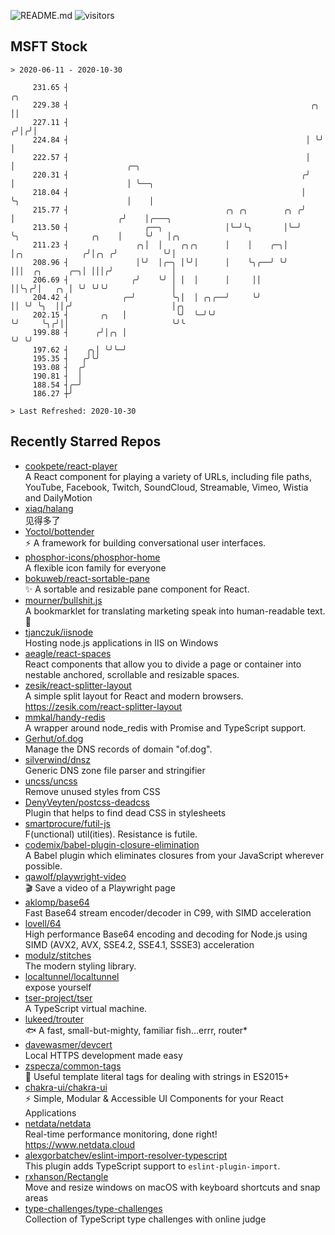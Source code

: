 ![README.md](https://github.com/Gerhut/Gerhut/workflows/README.md/badge.svg)
![visitors](https://visitors.vercel.app/Gerhut/Gerhut?token=8cf69d1f6813d272ef062726b6070c9be4ff72038cfe5a7ded7384a8da65d866)

## MSFT Stock

```
> 2020-06-11 - 2020-10-30

     231.65 ┤                                                         ╭╮                                         
     229.38 ┤                                                      ╭╮ ││                                         
     227.11 ┤                                                     ╭╯│╭╯│                                         
     224.84 ┤                                                     │ ╰╯ │                                         
     222.57 ┤                                                     │    │                         ╭─╮             
     220.31 ┤                                                    ╭╯    │                         │ ╰──╮          
     218.04 ┤                                                    │     ╰╮                        │    │          
     215.77 ┤                                   ╭╮ ╭╮        ╭╮ ╭╯      │                       ╭╯    │╭───╮     
     213.50 ┤                 ╭──╮              │╰─╯╰╮       │╰─╯       ╰╮                ╭╮    │     ╰╯   │╭╮   
     211.23 ┤               ╭╮│  │    ╭╮╭╮      │    │    ╭─╮│           │╭╮             ╭╯│╭╮ ╭╯          ╰╯│   
     208.96 ┤               │╰╯  │╭─╮ │╰╯│      │    ╰╮╭──╯ ╰╯           │││  ╭╮      ╭─╮│ │││╭╯             │   
     206.69 ┤              ╭╯    ╰╯ │ │  │      │     ││                 ││╰╮╭╯│   ╭╮ │ ╰╯ ╰╯╰╯              │   
     204.42 ┤            ╭─╯        ╰╮│  │ ╭╮╭──╯     ╰╯                 ││ ╰╯ ╰╮  ││╭╯                      │╭╮ 
     202.15 ┤       ╭╮   │           ╰╯  ╰─╯╰╯                           ╰╯     ╰╮╭╯││                       ╰╯╰ 
     199.88 ┤      ╭╯│╭╮ │                                                       ╰╯ ╰╯                           
     197.62 ┤    ╭╮│ ╰╯╰─╯                                                                                       
     195.35 ┤   ╭╯╰╯                                                                                             
     193.08 ┤  ╭╯                                                                                                
     190.81 ┤  │                                                                                                 
     188.54 ┤╭─╯                                                                                                 
     186.27 ┼╯                                                                                                   

> Last Refreshed: 2020-10-30
```

## Recently Starred Repos

- [cookpete/react-player](https://github.com/cookpete/react-player)  
  A React component for playing a variety of URLs, including file paths, YouTube, Facebook, Twitch, SoundCloud, Streamable, Vimeo, Wistia and DailyMotion
- [xiaq/halang](https://github.com/xiaq/halang)  
  见得多了
- [Yoctol/bottender](https://github.com/Yoctol/bottender)  
  ⚡️ A framework for building conversational user interfaces.
- [phosphor-icons/phosphor-home](https://github.com/phosphor-icons/phosphor-home)  
  A flexible icon family for everyone
- [bokuweb/react-sortable-pane](https://github.com/bokuweb/react-sortable-pane)  
  :sparkles: A sortable and resizable pane component for React.
- [mourner/bullshit.js](https://github.com/mourner/bullshit.js)  
  A bookmarklet for translating marketing speak into human-readable text. :poop:
- [tjanczuk/iisnode](https://github.com/tjanczuk/iisnode)  
  Hosting node.js applications in IIS on Windows
- [aeagle/react-spaces](https://github.com/aeagle/react-spaces)  
  React components that allow you to divide a page or container into nestable anchored, scrollable and resizable spaces.
- [zesik/react-splitter-layout](https://github.com/zesik/react-splitter-layout)  
  A simple split layout for React and modern browsers. https://zesik.com/react-splitter-layout
- [mmkal/handy-redis](https://github.com/mmkal/handy-redis)  
  A wrapper around node_redis with Promise and TypeScript support.
- [Gerhut/of.dog](https://github.com/Gerhut/of.dog)  
  Manage the DNS records of domain "of.dog".
- [silverwind/dnsz](https://github.com/silverwind/dnsz)  
  Generic DNS zone file parser and stringifier
- [uncss/uncss](https://github.com/uncss/uncss)  
  Remove unused styles from CSS
- [DenyVeyten/postcss-deadcss](https://github.com/DenyVeyten/postcss-deadcss)  
  Plugin that helps to find dead CSS in stylesheets
- [smartprocure/futil-js](https://github.com/smartprocure/futil-js)  
  F(unctional) util(ities). Resistance is futile.
- [codemix/babel-plugin-closure-elimination](https://github.com/codemix/babel-plugin-closure-elimination)  
  A Babel plugin which eliminates closures from your JavaScript wherever possible.
- [qawolf/playwright-video](https://github.com/qawolf/playwright-video)  
  🎬 Save a video of a Playwright page
- [aklomp/base64](https://github.com/aklomp/base64)  
  Fast Base64 stream encoder/decoder in C99, with SIMD acceleration
- [lovell/64](https://github.com/lovell/64)  
  High performance Base64 encoding and decoding for Node.js using SIMD (AVX2, AVX, SSE4.2, SSE4.1, SSSE3) acceleration
- [modulz/stitches](https://github.com/modulz/stitches)  
  The modern styling library.
- [localtunnel/localtunnel](https://github.com/localtunnel/localtunnel)  
  expose yourself
- [tser-project/tser](https://github.com/tser-project/tser)  
  A TypeScript virtual machine.
- [lukeed/trouter](https://github.com/lukeed/trouter)  
  :fish: A fast, small-but-mighty, familiar fish...errr, router*
- [davewasmer/devcert](https://github.com/davewasmer/devcert)  
  Local HTTPS development made easy
- [zspecza/common-tags](https://github.com/zspecza/common-tags)  
  🔖 Useful template literal tags for dealing with strings in ES2015+
- [chakra-ui/chakra-ui](https://github.com/chakra-ui/chakra-ui)  
  ⚡️ Simple, Modular & Accessible UI Components for your React Applications
- [netdata/netdata](https://github.com/netdata/netdata)  
  Real-time performance monitoring, done right! https://www.netdata.cloud
- [alexgorbatchev/eslint-import-resolver-typescript](https://github.com/alexgorbatchev/eslint-import-resolver-typescript)  
  This plugin adds TypeScript support to `eslint-plugin-import`.
- [rxhanson/Rectangle](https://github.com/rxhanson/Rectangle)  
  Move and resize windows on macOS with keyboard shortcuts and snap areas
- [type-challenges/type-challenges](https://github.com/type-challenges/type-challenges)  
  Collection of TypeScript type challenges with online judge
